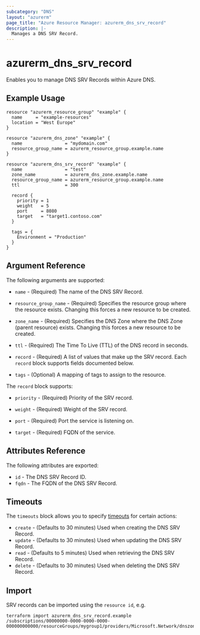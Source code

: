 ```yaml
---
subcategory: "DNS"
layout: "azurerm"
page_title: "Azure Resource Manager: azurerm_dns_srv_record"
description: |-
  Manages a DNS SRV Record.
---
```


# azurerm_dns_srv_record

Enables you to manage DNS SRV Records within Azure DNS.

## Example Usage

```hcl
resource "azurerm_resource_group" "example" {
  name     = "example-resources"
  location = "West Europe"
}

resource "azurerm_dns_zone" "example" {
  name                = "mydomain.com"
  resource_group_name = azurerm_resource_group.example.name
}

resource "azurerm_dns_srv_record" "example" {
  name                = "test"
  zone_name           = azurerm_dns_zone.example.name
  resource_group_name = azurerm_resource_group.example.name
  ttl                 = 300

  record {
    priority = 1
    weight   = 5
    port     = 8080
    target   = "target1.contoso.com"
  }

  tags = {
    Environment = "Production"
  }
}
```
## Argument Reference

The following arguments are supported:

* `name` - (Required) The name of the DNS SRV Record.

* `resource_group_name` - (Required) Specifies the resource group where the resource exists. Changing this forces a new resource to be created.

* `zone_name` - (Required) Specifies the DNS Zone where the DNS Zone (parent resource) exists. Changing this forces a new resource to be created.

* `ttl` - (Required) The Time To Live (TTL) of the DNS record in seconds.

* `record` - (Required) A list of values that make up the SRV record. Each `record` block supports fields documented below.

* `tags` - (Optional) A mapping of tags to assign to the resource.

The `record` block supports:

* `priority` - (Required) Priority of the SRV record.

* `weight` - (Required) Weight of the SRV record.

* `port` - (Required) Port the service is listening on.

* `target` - (Required) FQDN of the service.


## Attributes Reference

The following attributes are exported:

* `id` - The DNS SRV Record ID.
* `fqdn` - The FQDN of the DNS SRV Record.

## Timeouts



The `timeouts` block allows you to specify [timeouts](https://www.terraform.io/docs/configuration/resources.html#timeouts) for certain actions:

* `create` - (Defaults to 30 minutes) Used when creating the DNS SRV Record.
* `update` - (Defaults to 30 minutes) Used when updating the DNS SRV Record.
* `read` - (Defaults to 5 minutes) Used when retrieving the DNS SRV Record.
* `delete` - (Defaults to 30 minutes) Used when deleting the DNS SRV Record.

## Import

SRV records can be imported using the `resource id`, e.g.

```shell
terraform import azurerm_dns_srv_record.example /subscriptions/00000000-0000-0000-0000-000000000000/resourceGroups/mygroup1/providers/Microsoft.Network/dnszones/zone1/SRV/myrecord1
```
